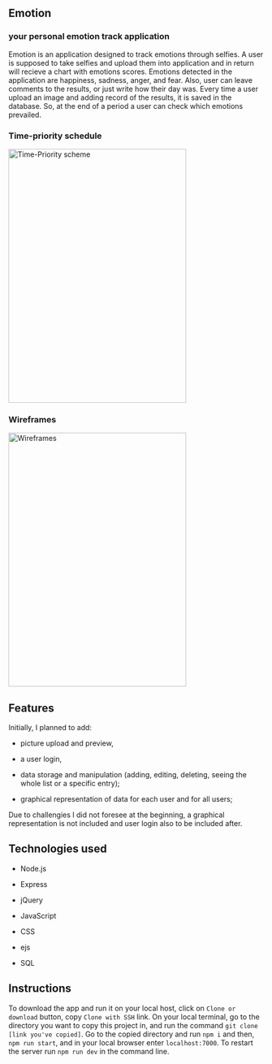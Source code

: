 ## Emotion

### your personal emotion track application

Emotion is an application designed to track emotions through selfies. A user is supposed
 to take selfies and upload them into application and in return will recieve a chart
 with emotions scores. Emotions detected in the application are happiness, sadness, anger,
 and fear. Also, user can leave comments to the results, or just write how their day was.
 Every time a user upload an image and adding record of the results, it is saved in the database. 
 So, at the end of a period a user can check which emotions prevailed.
 
 ### Time-priority schedule
 <img src="https://image.ibb.co/ddpdGv/time_priority.jpg" alt="Time-Priority scheme" width="350px" height="500px"/> 
 
  ### Wireframes
 <img src="https://image.ibb.co/itxyGv/wireframes.jpg" alt="Wireframes" width="350px" height="500px"/> 
 
 ## Features
 
 Initially, I planned to add:
 
 - picture upload and preview,
 
 - a user login,
 
 - data storage and manipulation (adding, editing, deleting, seeing the whole list or a specific entry);
 
 - graphical representation of data for each user and for all users;
 
 Due to challengies I did not foresee at the beginning, a graphical representation 
 is not included and user login also to be included after.
 
 ## Technologies used
 
 - Node.js
 
 - Express
 
 - jQuery
 
 - JavaScript
 
 - CSS
 
 - ejs
 
 - SQL
 
 ## Instructions 
 
 To download the app and run it on your local host, click on `Clone or download` button, copy 
 `Clone with SSH` link. On your local terminal, go to the directory you want to copy
 this project in, and run the command `git clone [link you've copied]`. Go to the copied directory
 and run `npm i` and then, `npm run start`, and in your local browser enter `localhost:7000`. To restart 
 the server run `npm run dev` in the command line.
 
 

